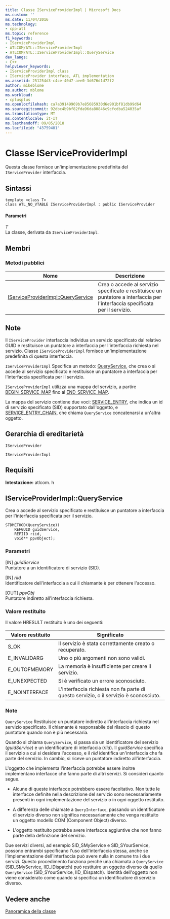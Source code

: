 ```yaml
---
title: Classe IServiceProviderImpl | Microsoft Docs
ms.custom: ''
ms.date: 11/04/2016
ms.technology:
- cpp-atl
ms.topic: reference
f1_keywords:
- IServiceProviderImpl
- ATLCOM/ATL::IServiceProviderImpl
- ATLCOM/ATL::IServiceProviderImpl::QueryService
dev_langs:
- C++
helpviewer_keywords:
- IServiceProviderImpl class
- IServiceProvider interface, ATL implementation
ms.assetid: 251254d3-c4ce-40d7-aee0-3d676d1d72f2
author: mikeblome
ms.author: mblome
ms.workload:
- cplusplus
ms.openlocfilehash: ca7a39149969b7e85685930d6e901bf81db99d64
ms.sourcegitcommit: 92dbc4b9bf82fda96da80846c9cfcdba524035af
ms.translationtype: MT
ms.contentlocale: it-IT
ms.lasthandoff: 09/05/2018
ms.locfileid: "43759401"
---
```

# <a name="iserviceproviderimpl-class"></a>Classe IServiceProviderImpl

Questa classe fornisce un'implementazione predefinita del `IServiceProvider` interfaccia.

## <a name="syntax"></a>Sintassi

```
template <class T>  
class ATL_NO_VTABLE IServiceProviderImpl : public IServiceProvider
```

#### <a name="parameters"></a>Parametri

*T*  
La classe, derivata da `IServiceProviderImpl`.

## <a name="members"></a>Membri

### <a name="public-methods"></a>Metodi pubblici

|Nome|Descrizione|
|----------|-----------------|
|[IServiceProviderImpl::QueryService](#queryservice)|Crea o accede al servizio specificato e restituisce un puntatore a interfaccia per l'interfaccia specificata per il servizio.|

## <a name="remarks"></a>Note

Il `IServiceProvider` interfaccia individua un servizio specificato dal relativo GUID e restituisce un puntatore a interfaccia per l'interfaccia richiesta nel servizio. Classe `IServiceProviderImpl` fornisce un'implementazione predefinita di questa interfaccia.

`IServiceProviderImpl` Specifica un metodo: [QueryService](#queryservice), che crea o si accede al servizio specificato e restituisce un puntatore a interfaccia per l'interfaccia specificata per il servizio.

`IServiceProviderImpl` utilizza una mappa del servizio, a partire [BEGIN_SERVICE_MAP](service-map-macros.md#begin_service_map) fino al [END_SERVICE_MAP](service-map-macros.md#end_service_map).

La mappa del servizio contiene due voci: [SERVICE_ENTRY](service-map-macros.md#service_entry), che indica un id di servizio specificato (SID) supportato dall'oggetto, e [SERVICE_ENTRY_CHAIN](service-map-macros.md#service_entry_chain), che chiama `QueryService` concatenarsi a un'altra oggetto.

## <a name="inheritance-hierarchy"></a>Gerarchia di ereditarietà

`IServiceProvider`

`IServiceProviderImpl`

## <a name="requirements"></a>Requisiti

**Intestazione:** atlcom. h

##  <a name="queryservice"></a>  IServiceProviderImpl::QueryService

Crea o accede al servizio specificato e restituisce un puntatore a interfaccia per l'interfaccia specificata per il servizio.

```
STDMETHOD(QueryService)(
    REFGUID guidService,
    REFIID riid,
    void** ppvObject);
```

### <a name="parameters"></a>Parametri

[IN] *guidService*  
Puntatore a un identificatore di servizio (SID).

[IN] *riid*  
Identificatore dell'interfaccia a cui il chiamante è per ottenere l'accesso.

[OUT] *ppvObj*  
Puntatore indiretto all'interfaccia richiesta.

### <a name="return-value"></a>Valore restituito

Il valore HRESULT restituito è uno dei seguenti:

|Valore restituito|Significato|
|------------------|-------------|
|S_OK|Il servizio è stata correttamente creato o recuperato.|
|E_INVALIDARG|Uno o più argomenti non sono validi.|
|E_OUTOFMEMORY|La memoria è insufficiente per creare il servizio.|
|E_UNEXPECTED|Si è verificato un errore sconosciuto.|
|E_NOINTERFACE|L'interfaccia richiesta non fa parte di questo servizio, o il servizio è sconosciuto.|

### <a name="remarks"></a>Note

`QueryService` Restituisce un puntatore indiretto all'interfaccia richiesta nel servizio specificato. Il chiamante è responsabile del rilascio di questo puntatore quando non è più necessaria.

Quando si chiama `QueryService`, si passa sia un identificatore del servizio (*guidService*) e un identificatore di interfaccia (*riid*). Il *guidService* specifica il servizio a cui si desidera l'accesso, e il *riid* identifica un'interfaccia che fa parte del servizio. In cambio, si riceve un puntatore indiretto all'interfaccia.

L'oggetto che implementa l'interfaccia potrebbe essere inoltre implementano interfacce che fanno parte di altri servizi. Si consideri quanto segue.

- Alcune di queste interfacce potrebbero essere facoltativo. Non tutte le interfacce definite nella descrizione del servizio sono necessariamente presenti in ogni implementazione del servizio o in ogni oggetto restituito.

- A differenza delle chiamate a `QueryInterface`, passando un identificatore di servizio diverso non significa necessariamente che venga restituito un oggetto modello COM (Component Object) diverso.

- L'oggetto restituito potrebbe avere interfacce aggiuntive che non fanno parte della definizione del servizio.

Due servizi diversi, ad esempio SID_SMyService e SID_SYourService, possono entrambi specificano l'uso dell'interfaccia stessa, anche se l'implementazione dell'interfaccia può avere nulla in comune tra i due servizi. Questo procedimento funziona perché una chiamata a `QueryService` (SID_SMyService, IID_IDispatch) può restituire un oggetto diverso da quello `QueryService` (SID_SYourService, IID_IDispatch). Identità dell'oggetto non viene considerato come quando si specifica un identificatore di servizio diverso.

## <a name="see-also"></a>Vedere anche

[Panoramica della classe](../../atl/atl-class-overview.md)
